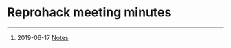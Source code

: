 # Reprohack meeting minutes
---

1. 2019-06-17 [Notes](https://hackmd.io/@annakrystalli/reprohack-mm01) 